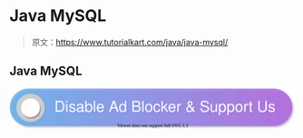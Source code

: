 # Java MySQL

> 原文：<https://www.tutorialkart.com/java/java-mysql/>

## Java MySQL

[![](img/925da31b32d6bc3827932f6c8afb11bb.png)](https://www.tutorialkart.com/)